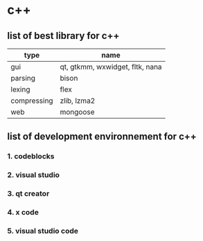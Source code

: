 # c++

## list of best library for c++

| type   | name |  
| ------------- | ------------- |
| gui   | qt, gtkmm, wxwidget, fltk, nana  |
| parsing  | bison  |
| lexing  | flex |
|compressing | zlib, lzma2 |
|web | mongoose|

## list of development environnement for c++

### 1. codeblocks

### 2. visual studio 

### 3. qt creator

### 4. x code

### 5. visual studio code

  

